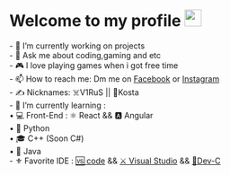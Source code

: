  <h1>Welcome to my profile <img src="https://raw.githubusercontent.com/iampavangandhi/iampavangandhi/master/gifs/Hi.gif" width="30px"></h1>
        - 🔭 I’m currently working on projects <br>
        - 💬 Ask me about coding,gaming and etc <br>
        - 🎮 I love playing games when i got free time <br>
        - 📫 How to reach me: Dm me on <a href="https://www.facebook.com/Kosta202/">Facebook</a> or <a href="https://www.instagram.com/kostad22/">Instagram</a> <br>
        - ✍️ Nicknames: ☠️V1RuS || 🤠Kosta <br>
        - 🌱 I’m currently learning : <br>
              • 💻 Front-End : ⚛️ React && 🅰️ Angular  <br>
              • 🐍 Python  <br>
              • 🎓 C++ (Soon C#) <br>
              • 📱 Java <br>
        - ⚜️ Favorite IDE : <a href="https://code.visualstudio.com/">🆚 code</a> && <a href="https://visualstudio.microsoft.com/">⚔️ Visual Studio</a> && <a href="https://sourceforge.net/projects/orwelldevcpp/">🔰Dev-C</a> <br>
